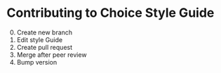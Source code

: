 # Contributing to Choice Style Guide

0. Create new branch
0. Edit style Guide
0. Create pull request
0. Merge after peer review
0. Bump version
